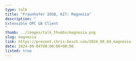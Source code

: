 ```yaml
---
type: talk
title: "Fraunhofer IOSB, KIT: Magnesia"
description: "
Extensible OPC UA Client
"
thumb: ../images/talk_thumbs/magnesia.png
slug: magnesia
link: https://present.chris-besch.com/2024_09_04_magnesia
date: 2024-09-04T00:00:00+00:00
listed: true
---
```

